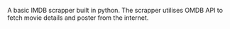 A basic IMDB scrapper built in python.
The scrapper utilises OMDB API to fetch movie details and poster from the internet.